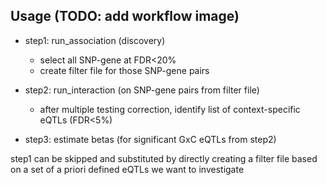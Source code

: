 ## Usage (TODO: add workflow image)

* step1: run_association (discovery)
  * select all SNP-gene at FDR<20%
  * create filter file for those SNP-gene pairs

* step2: run_interaction (on SNP-gene pairs from filter file)
  * after multiple testing correction, identify list of context-specific eQTLs (FDR<5%)

* step3: estimate betas (for significant GxC eQTLs from step2)


step1 can be skipped and substituted by directly creating a filter file based on a set of a priori defined eQTLs we want to investigate
